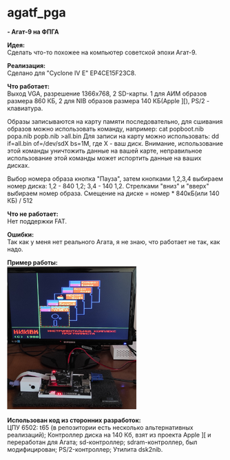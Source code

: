 # agatf_pga
<B>- Агат-9 на ФПГА</B></Br>

<B>Идея:</B></Br>
Сделать что-то похожее на компьютер советской эпохи Агат-9.

<B>Реализация:</B></Br>
Сделано для "Cyclone IV E" EP4CE15F23C8.

<B>Что работает:</B></Br>
Выход VGA, разрешение 1366х768, 2 SD-карты.
1 для АИМ образов размера 860 КБ, 
2 для NIB образов размера 140 КБ(Apple ][),
PS/2 - клавиатура.

Образы записываются на карту памяти последовательно, для сшивания образов можно использовать команду, например: cat popboot.nib popa.nib popb.nib >all.bin
Для записи на карту можно использовать: dd if=all.bin of=/dev/sdХ bs=1M, где Х - ваш диск. Внимание, использование этой команды уничтожить данные на вашей карте, неправильное использование этой команды может испортить данные на ваших дисках.

Выбор номера образа кнопка "Пауза", затем кнопками 1,2,3,4 выбираем номер диска: 1,2 - 840 1,2; 3,4 - 140 1,2.
Стрелками "вниз" и "вверх" выбираем номер образа. Смещение на диске = номер * 840кБ(или 140 КБ) / 512


<B>Что не работает:</B></Br>
Нет поддержки FAT.</Br>


<B>Ошибки:</B></Br>
Так как у меня нет реального Агата, я не знаю, что работает не так, как надо. 


<B>Пример работы:</B></Br>
<img src="pic/1.jpg" alt="agat_fpga" width="300"/>

<B>Использован код из сторонних разработок:</B></Br>
ЦПУ 6502: t65 (в репозитории есть несколько альтернативных реализаций);
Контроллер диска на 140 Кб, взят из проекта Apple ][ и переработан для Агата;
sd-контроллер;
sdram-контроллер, был модифицирован;
PS/2-контроллер;
Утилита dsk2nib.
